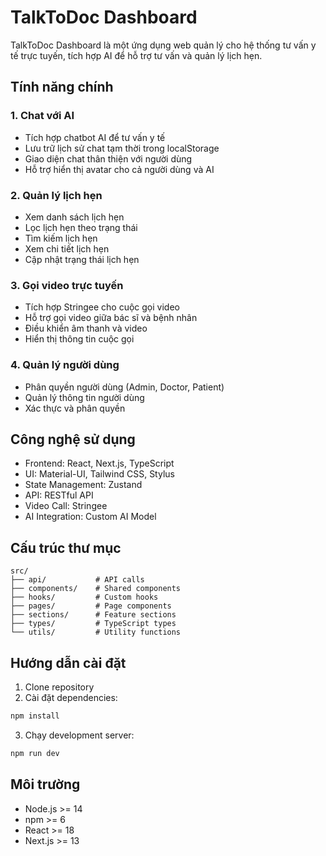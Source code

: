 # TalkToDoc Dashboard

TalkToDoc Dashboard là một ứng dụng web quản lý cho hệ thống tư vấn y tế trực tuyến, tích hợp AI để hỗ trợ tư vấn và quản lý lịch hẹn.

## Tính năng chính

### 1. Chat với AI

- Tích hợp chatbot AI để tư vấn y tế
- Lưu trữ lịch sử chat tạm thời trong localStorage
- Giao diện chat thân thiện với người dùng
- Hỗ trợ hiển thị avatar cho cả người dùng và AI

### 2. Quản lý lịch hẹn

- Xem danh sách lịch hẹn
- Lọc lịch hẹn theo trạng thái
- Tìm kiếm lịch hẹn
- Xem chi tiết lịch hẹn
- Cập nhật trạng thái lịch hẹn

### 3. Gọi video trực tuyến

- Tích hợp Stringee cho cuộc gọi video
- Hỗ trợ gọi video giữa bác sĩ và bệnh nhân
- Điều khiển âm thanh và video
- Hiển thị thông tin cuộc gọi

### 4. Quản lý người dùng

- Phân quyền người dùng (Admin, Doctor, Patient)
- Quản lý thông tin người dùng
- Xác thực và phân quyền

## Công nghệ sử dụng

- Frontend: React, Next.js, TypeScript
- UI: Material-UI, Tailwind CSS, Stylus
- State Management: Zustand
- API: RESTful API
- Video Call: Stringee
- AI Integration: Custom AI Model

## Cấu trúc thư mục

```
src/
├── api/           # API calls
├── components/    # Shared components
├── hooks/         # Custom hooks
├── pages/         # Page components
├── sections/      # Feature sections
├── types/         # TypeScript types
└── utils/         # Utility functions
```

## Hướng dẫn cài đặt

1. Clone repository
2. Cài đặt dependencies:

```bash
npm install
```

3. Chạy development server:

```bash
npm run dev
```

## Môi trường

- Node.js >= 14
- npm >= 6
- React >= 18
- Next.js >= 13
